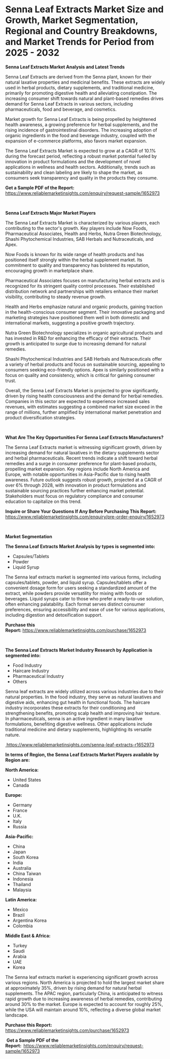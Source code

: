 <p><h1>Senna Leaf Extracts Market Size and Growth, Market Segmentation, Regional and Country Breakdowns, and Market Trends for Period from 2025 -  2032</h1></p><p><strong>Senna Leaf Extracts Market Analysis and Latest Trends</strong></p>
<p><p>Senna Leaf Extracts are derived from the Senna plant, known for their natural laxative properties and medicinal benefits. These extracts are widely used in herbal products, dietary supplements, and traditional medicine, primarily for promoting digestive health and alleviating constipation. The increasing consumer shift towards natural and plant-based remedies drives demand for Senna Leaf Extracts in various sectors, including pharmaceuticals, food and beverage, and cosmetics.</p><p>Market growth for Senna Leaf Extracts is being propelled by heightened health awareness, a growing preference for herbal supplements, and the rising incidence of gastrointestinal disorders. The increasing adoption of organic ingredients in the food and beverage industry, coupled with the expansion of e-commerce platforms, also favors market expansion. </p><p>The Senna Leaf Extracts Market is expected to grow at a CAGR of 10.1% during the forecast period, reflecting a robust market potential fueled by innovation in product formulations and the development of novel applications in wellness and health sectors. Additionally, trends such as sustainability and clean labeling are likely to shape the market, as consumers seek transparency and quality in the products they consume.</p></p>
<p><strong>Get a Sample PDF of the Report:&nbsp;</strong> <a href="https://www.reliablemarketinsights.com/enquiry/request-sample/1652973?utm_campaign=3080&utm_medium=2&utm_source=Github&utm_content=ia&utm_term=18042025&utm_id=senna-leaf-extracts">https://www.reliablemarketinsights.com/enquiry/request-sample/1652973</a></p>
<p>&nbsp;</p>
<p><strong>Senna Leaf Extracts Major Market Players</strong></p>
<p><p>The Senna Leaf Extracts Market is characterized by various players, each contributing to the sector's growth. Key players include Now Foods, Pharmaceutical Associates, Health and Herbs, Nutra Green Biotechnology, Shashi Phytochemical Industries, SAB Herbals and Nutraceuticals, and Apex. </p><p>Now Foods is known for its wide range of health products and has positioned itself strongly within the herbal supplement market. Its commitment to quality and transparency has bolstered its reputation, encouraging growth in marketplace share.</p><p>Pharmaceutical Associates focuses on manufacturing herbal extracts and is recognized for its stringent quality control processes. Their established distribution network and partnerships with retailers enhance their market visibility, contributing to steady revenue growth.</p><p>Health and Herbs emphasize natural and organic products, gaining traction in the health-conscious consumer segment. Their innovative packaging and marketing strategies have positioned them well in both domestic and international markets, suggesting a positive growth trajectory.</p><p>Nutra Green Biotechnology specializes in organic agricultural products and has invested in R&D for enhancing the efficacy of their extracts. Their growth is anticipated to surge due to increasing demand for natural remedies.</p><p>Shashi Phytochemical Industries and SAB Herbals and Nutraceuticals offer a variety of herbal products and focus on sustainable sourcing, appealing to consumers seeking eco-friendly options. Apex is similarly positioned with a focus on quality and consistency, which is critical for gaining consumer trust.</p><p>Overall, the Senna Leaf Extracts Market is projected to grow significantly, driven by rising health consciousness and the demand for herbal remedies. Companies in this sector are expected to experience increased sales revenues, with estimates suggesting a combined market size exceed in the range of millions, further amplified by international market penetration and product diversification strategies.</p></p>
<p>&nbsp;</p>
<p><strong>What Are The Key Opportunities For Senna Leaf Extracts Manufacturers?</strong></p>
<p><p>The Senna Leaf Extracts market is witnessing significant growth, driven by increasing demand for natural laxatives in the dietary supplements sector and herbal pharmaceuticals. Recent trends indicate a shift toward herbal remedies and a surge in consumer preference for plant-based products, propelling market expansion. Key regions include North America and Europe, with notable opportunities in Asia-Pacific due to rising health awareness. Future outlook suggests robust growth, projected at a CAGR of over 6% through 2028, with innovation in product formulations and sustainable sourcing practices further enhancing market potential. Stakeholders must focus on regulatory compliance and consumer education to capitalize on this trend.</p></p>
<p><strong>Inquire or Share Your Questions If Any Before Purchasing This Report:</strong> <a href="https://www.reliablemarketinsights.com/enquiry/pre-order-enquiry/1652973?utm_campaign=3080&utm_medium=2&utm_source=Github&utm_content=ia&utm_term=18042025&utm_id=senna-leaf-extracts">https://www.reliablemarketinsights.com/enquiry/pre-order-enquiry/1652973</a></p>
<p>&nbsp;</p>
<p><strong>Market Segmentation</strong></p>
<p><strong>The Senna Leaf Extracts Market Analysis by types is segmented into:</strong></p>
<p><ul><li>Capsules/Tablets</li><li>Powder</li><li>Liquid Syrup</li></ul></p>
<p><p>The Senna leaf extracts market is segmented into various forms, including capsules/tablets, powder, and liquid syrup. Capsules/tablets offer a convenient dosage form for users seeking a standardized amount of the extract, while powders provide versatility for mixing with foods or beverages. Liquid syrups cater to those who prefer a ready-to-use solution, often enhancing palatability. Each format serves distinct consumer preferences, ensuring accessibility and ease of use for various applications, including digestion and detoxification support.</p></p>
<p><strong>Purchase this Report:&nbsp;</strong><a href="https://www.reliablemarketinsights.com/purchase/1652973?utm_campaign=3080&utm_medium=2&utm_source=Github&utm_content=ia&utm_term=18042025&utm_id=senna-leaf-extracts">https://www.reliablemarketinsights.com/purchase/1652973</a></p>
<p>&nbsp;</p>
<p><strong>The Senna Leaf Extracts Market Industry Research by Application is segmented into:</strong></p>
<p><ul><li>Food Industry</li><li>Haircare Industry</li><li>Pharmaceutical Industry</li><li>Others</li></ul></p>
<p><p>Senna leaf extracts are widely utilized across various industries due to their natural properties. In the food industry, they serve as natural laxatives and digestive aids, enhancing gut health in functional foods. The haircare industry incorporates these extracts for their conditioning and strengthening benefits, promoting scalp health and improving hair texture. In pharmaceuticals, senna is an active ingredient in many laxative formulations, benefiting digestive wellness. Other applications include traditional medicine and dietary supplements, highlighting its versatile nature.</p></p>
<p><a href="https://www.reliablemarketinsights.com/senna-leaf-extracts-r1652973?utm_campaign=3080&utm_medium=2&utm_source=Github&utm_content=ia&utm_term=18042025&utm_id=senna-leaf-extracts">&nbsp;https://www.reliablemarketinsights.com/senna-leaf-extracts-r1652973</a></p>
<p><strong>In terms of Region, the Senna Leaf Extracts Market Players available by Region are:</strong></p>
<p>
    <p> <strong> North America: </strong>
        <ul>
            <li>United States</li>
            <li>Canada</li>
        </ul>
        </p> 
    <p> <strong> Europe: </strong>
        <ul>
            <li>Germany</li>
            <li>France</li>
            <li>U.K.</li>
            <li>Italy</li>
            <li>Russia</li>
        </ul>
        </p> 
    <p> <strong> Asia-Pacific: </strong>
        <ul>
            <li>China</li>
            <li>Japan</li>
            <li>South Korea</li>
            <li>India</li>
            <li>Australia</li>
            <li>China Taiwan</li>
            <li>Indonesia</li>
            <li>Thailand</li>
            <li>Malaysia</li>
        </ul>
        </p> 
    <p> <strong> Latin America: </strong>
        <ul>
            <li>Mexico</li>
            <li>Brazil</li>
            <li>Argentina Korea</li>
            <li>Colombia</li>
        </ul>
        </p> 
    <p> <strong> Middle East & Africa: </strong>
        <ul>
            <li>Turkey</li>
            <li>Saudi</li>
            <li>Arabia</li>
            <li>UAE</li>
            <li>Korea</li>
        </ul>
    </p>
    </p>
<p><p>The Senna leaf extracts market is experiencing significant growth across various regions. North America is projected to hold the largest market share at approximately 35%, driven by rising demand for natural herbal supplements. The APAC region, particularly China, is anticipated to witness rapid growth due to increasing awareness of herbal remedies, contributing around 30% to the market. Europe is expected to account for roughly 25%, while the USA will maintain around 10%, reflecting a diverse global market landscape.</p></p>
<p><strong>Purchase this Report: </strong><a href="https://www.reliablemarketinsights.com/purchase/1652973?utm_campaign=3080&utm_medium=2&utm_source=Github&utm_content=ia&utm_term=18042025&utm_id=senna-leaf-extracts">https://www.reliablemarketinsights.com/purchase/1652973</a></p>
<p>&nbsp;<strong>Get a Sample PDF of the Report:&nbsp;&nbsp;</strong><a href="https://www.reliablemarketinsights.com/enquiry/request-sample/1652973?utm_campaign=3080&utm_medium=2&utm_source=Github&utm_content=ia&utm_term=18042025&utm_id=senna-leaf-extracts">https://www.reliablemarketinsights.com/enquiry/request-sample/1652973</a></p>
<p><strong></strong></p>
<p><p></p><p></p><p></p></p>